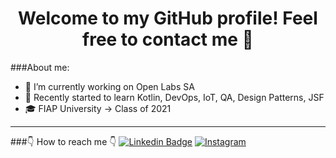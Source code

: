 <h1 align="center">Welcome to my GitHub profile! Feel free to contact me 👋</h1>

###About me:
- 🔭 I’m currently working on Open Labs SA
- 🌱 Recently started to learn Kotlin, DevOps, IoT, QA, Design Patterns, JSF 
- 🎓 FIAP University -> Class of 2021 

<hr>

###👇 How to reach me 👇
[![Linkedin Badge](https://img.shields.io/badge/-LinkedIn-blue?style=flat-square&logo=Linkedin&logoColor=white&link=https://linkedin.com/in/brunoluiss)](https://www.linkedin.com/in/guirodriguero/)
 [![Instagram](https://img.shields.io/badge/-Instagram-E4405F?&logo=Instagram&logoColor=FFFFFF)](https://www.instagram.com/gui_rodriguero/)
